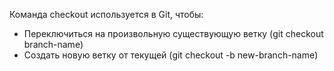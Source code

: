 Команда checkout используется в Git, чтобы:
* Переключиться на произвольную существующую ветку (git checkout branch-name)
* Создать новую ветку от текущей (git checkout -b new-branch-name)
